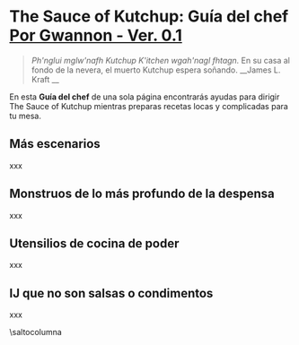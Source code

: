 # The Sauce of Kutchup: Guía del chef [Por Gwannon - Ver. 0.1](https://gwannon.itch.io/the-sauce-of-kutchup) 

> _Ph'nglui mglw'nafh Kutchup K'itchen wgah'nagl fhtagn._ En su casa al fondo de la nevera, el muerto Kutchup espera soñando. __James L. Kraft __

En esta **Guía del chef** de una sola página encontrarás ayudas para dirigir The Sauce of Kutchup mientras preparas recetas locas y complicadas para tu mesa.

## Más escenarios

xxx

## Monstruos de lo más profundo de la despensa

xxx

## Utensilios de cocina de poder

xxx

## IJ que no son salsas o condimentos

xxx

\saltocolumna